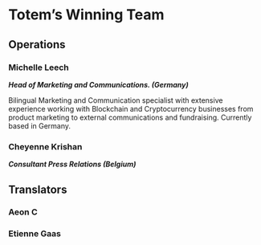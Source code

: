 # Totem’s Winning Team

## Operations

### Michelle Leech 

**_Head of Marketing and Communications. (Germany)_**

Bilingual Marketing and Communication specialist with extensive experience working with Blockchain and Cryptocurrency businesses from product marketing to external communications and fundraising. Currently based in Germany.

### Cheyenne Krishan

**_Consultant Press Relations (Belgium)_**

## Translators

### Aeon C

### Etienne Gaas